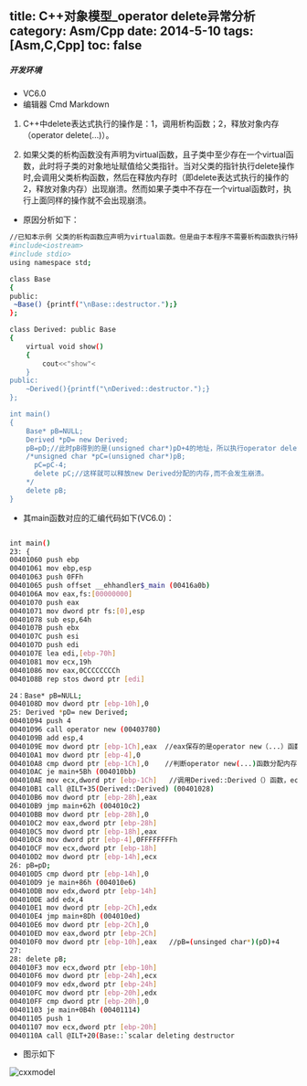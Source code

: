 title: C++对象模型_operator delete异常分析
category: Asm/Cpp
date: 2014-5-10 
tags: [Asm,C,Cpp]
toc: false
---

##### 开发环境     
- VC6.0     
- 编辑器 Cmd Markdown


1. C++中delete表达式执行的操作是：1，调用析构函数；2，释放对象内存（operator delete(...)）。

2. 如果父类的析构函数没有声明为virtual函数，且子类中至少存在一个virtual函数，此时将子类的对象地址赋值给父类指针。当对父类的指针执行delete操作时,会调用父类析构函数，然后在释放内存时（即delete表达式执行的操作的2，释放对象内存）出现崩溃。然而如果子类中不存在一个virtual函数时，执行上面同样的操作就不会出现崩溃。

- 原因分析如下：

```bash
//已知本示例 父类的析构函数应声明为virtual函数。但是由于本程序不需要析构函数执行特殊的操作，所以delete父类指针pB同样可以释放内存，然而引起出乎意料的内//存释放异常。因此对本程序进行如下分析
#include<iostream>
#include stdio>
using namespace std;

class Base
{
public:
 ~Base() {printf("\nBase::destructor.");}
};

class Derived: public Base
{
    virtual void show()
    {
        cout<<"show"<
    }
public:
    ~Derived(){printf("\nDerived::destructor.");}
};

int main()
{
    Base* pB=NULL;
    Derived *pD= new Derived;
    pB=pD;//此时pB得到的是(unsigned char*)pD+4的地址，所以执行operator delete时会发生崩溃（因为此时把vptr的内存当成了待释放的内存块的大小）。
    /*unsigned char *pC=(unsigned char*)pB;
      pC=pC-4;
      delete pC;//这样就可以释放new Derived分配的内存,而不会发生崩溃。
    */
    delete pB;
}
```

- 其main函数对应的汇编代码如下(VC6.0)：
```bash

int main()
23: {
00401060 push ebp
00401061 mov ebp,esp
00401063 push 0FFh
00401065 push offset __ehhandler$_main (00416a0b)
0040106A mov eax,fs:[00000000]
00401070 push eax
00401071 mov dword ptr fs:[0],esp
00401078 sub esp,64h
0040107B push ebx
0040107C push esi
0040107D push edi
0040107E lea edi,[ebp-70h]
00401081 mov ecx,19h
00401086 mov eax,0CCCCCCCCh
0040108B rep stos dword ptr [edi]

24：Base* pB=NULL;
0040108D mov dword ptr [ebp-10h],0
25: Derived *pD= new Derived;
00401094 push 4
00401096 call operator new (00403780)
0040109B add esp,4
0040109E mov dword ptr [ebp-1Ch],eax  //eax保存的是operator new（...）函数分配的内存的首地址。
004010A1 mov dword ptr [ebp-4],0
004010A8 cmp dword ptr [ebp-1Ch],0    //判断operator new(...)函数分配内存是否成功。
004010AC je main+5Bh (004010bb)
004010AE mov ecx,dword ptr [ebp-1Ch]   //调用Derived::Derived（）函数，ecx保存的是内存指针。
004010B1 call @ILT+35(Derived::Derived) (00401028)
004010B6 mov dword ptr [ebp-28h],eax
004010B9 jmp main+62h (004010c2)
004010BB mov dword ptr [ebp-28h],0
004010C2 mov eax,dword ptr [ebp-28h]
004010C5 mov dword ptr [ebp-18h],eax
004010C8 mov dword ptr [ebp-4],0FFFFFFFFh
004010CF mov ecx,dword ptr [ebp-18h]
004010D2 mov dword ptr [ebp-14h],ecx
26: pB=pD;
004010D5 cmp dword ptr [ebp-14h],0
004010D9 je main+86h (004010e6)
004010DB mov edx,dword ptr [ebp-14h]
004010DE add edx,4
004010E1 mov dword ptr [ebp-2Ch],edx
004010E4 jmp main+8Dh (004010ed)
004010E6 mov dword ptr [ebp-2Ch],0
004010ED mov eax,dword ptr [ebp-2Ch]
004010F0 mov dword ptr [ebp-10h],eax   //pB=(unsinged char*)(pD)+4
27:
28: delete pB;
004010F3 mov ecx,dword ptr [ebp-10h]
004010F6 mov dword ptr [ebp-24h],ecx
004010F9 mov edx,dword ptr [ebp-24h]
004010FC mov dword ptr [ebp-20h],edx
004010FF cmp dword ptr [ebp-20h],0
00401103 je main+0B4h (00401114)
00401105 push 1
00401107 mov ecx,dword ptr [ebp-20h]
0040110A call @ILT+20(Base::`scalar deleting destructor
```

- 图示如下

![cxxmodel](/img/del.png)

